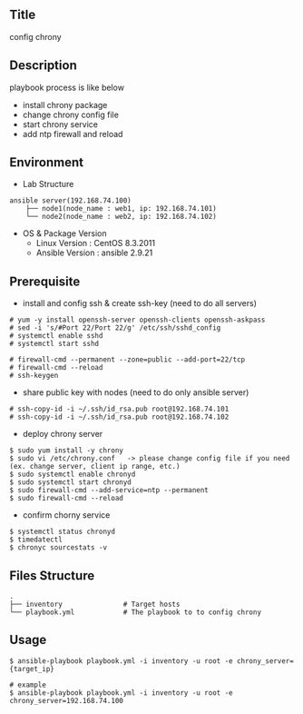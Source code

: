 ## Title
config chrony


## Description
playbook process is like below
- install chrony package
- change chrony config file
- start chrony service
- add ntp firewall and reload 


## Environment
- Lab Structure
```
ansible server(192.168.74.100)               
    ├── node1(node_name : web1, ip: 192.168.74.101)
    └── node2(node_name : web2, ip: 192.168.74.102)
```

- OS & Package Version
    - Linux Version : CentOS 8.3.2011
    - Ansible Version : ansible 2.9.21


## Prerequisite
- install and config ssh & create ssh-key (need to do all servers)
```
# yum -y install openssh-server openssh-clients openssh-askpass
# sed -i 's/#Port 22/Port 22/g' /etc/ssh/sshd_config
# systemctl enable sshd
# systemctl start sshd

# firewall-cmd --permanent --zone=public --add-port=22/tcp
# firewall-cmd --reload
# ssh-keygen
```

- share public key with nodes (need to do only ansible server)
```
# ssh-copy-id -i ~/.ssh/id_rsa.pub root@192.168.74.101
# ssh-copy-id -i ~/.ssh/id_rsa.pub root@192.168.74.102
```

- deploy chrony server
```
$ sudo yum install -y chrony
$ sudo vi /etc/chrony.conf   -> please change config file if you need (ex. change server, client ip range, etc.)
$ sudo systemctl enable chronyd
$ sudo systemctl start chronyd
$ sudo firewall-cmd --add-service=ntp --permanent
$ sudo firewall-cmd --reload
```

- confirm chorny service
```
$ systemctl status chronyd
$ timedatectl
$ chronyc sourcestats -v
```

## Files Structure
```
.
├── inventory               # Target hosts
└── playbook.yml            # The playbook to to config chrony
```

## Usage
```
$ ansible-playbook playbook.yml -i inventory -u root -e chrony_server={target_ip}

# example
$ ansible-playbook playbook.yml -i inventory -u root -e chrony_server=192.168.74.100

```
